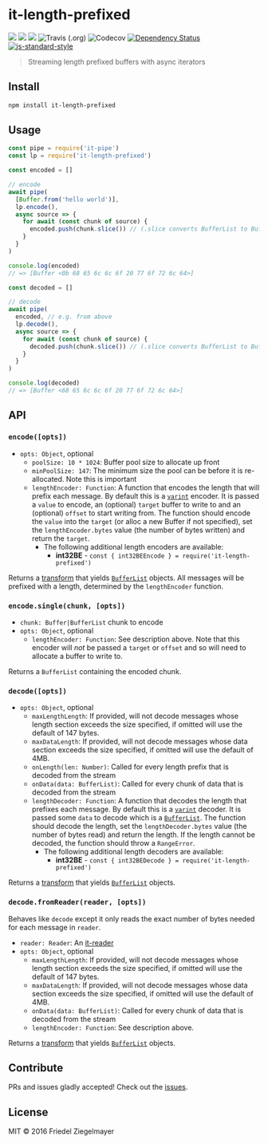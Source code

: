 # it-length-prefixed

[![](https://img.shields.io/badge/made%20by-Protocol%20Labs-blue.svg?style=flat-square)](http://ipn.io)
[![](https://img.shields.io/badge/project-IPFS-blue.svg?style=flat-square)](http://ipfs.io/)
[![](https://img.shields.io/badge/freenode-%23ipfs-blue.svg?style=flat-square)](http://webchat.freenode.net/?channels=%23ipfs)
![Travis (.org)](https://img.shields.io/travis/alanshaw/it-length-prefixed.svg?style=flat-square)
![Codecov](https://img.shields.io/codecov/c/gh/alanshaw/it-length-prefixed.svg?style=flat-square)
[![Dependency Status](https://david-dm.org/alanshaw/it-length-prefixed.svg?style=flat-square)](https://david-dm.org/alanshaw/it-length-prefixed)
[![js-standard-style](https://img.shields.io/badge/code%20style-standard-brightgreen.svg?style=flat-square)](https://github.com/feross/standard)

> Streaming length prefixed buffers with async iterators

## Install

```sh
npm install it-length-prefixed
```

## Usage

```js
const pipe = require('it-pipe')
const lp = require('it-length-prefixed')

const encoded = []

// encode
await pipe(
  [Buffer.from('hello world')],
  lp.encode(),
  async source => {
    for await (const chunk of source) {
      encoded.push(chunk.slice()) // (.slice converts BufferList to Buffer)
    }
  }
)

console.log(encoded)
// => [Buffer <0b 68 65 6c 6c 6f 20 77 6f 72 6c 64>]

const decoded = []

// decode
await pipe(
  encoded, // e.g. from above
  lp.decode(),
  async source => {
    for await (const chunk of source) {
      decoded.push(chunk.slice()) // (.slice converts BufferList to Buffer)
    }
  }
)

console.log(decoded)
// => [Buffer <68 65 6c 6c 6f 20 77 6f 72 6c 64>]
```

## API

### `encode([opts])`

- `opts: Object`, optional
  - `poolSize: 10 * 1024`: Buffer pool size to allocate up front
  - `minPoolSize: 147`: The minimum size the pool can be before it is re-allocated. Note this is important 
  - `lengthEncoder: Function`: A function that encodes the length that will prefix each message. By default this is a [`varint`](https://www.npmjs.com/package/varint) encoder. It is passed a `value` to encode, an (optional) `target` buffer to write to and an (optional) `offset` to start writing from. The function should encode the `value` into the `target` (or alloc a new Buffer if not specified), set the `lengthEncoder.bytes` value (the number of bytes written) and return the `target`.
    - The following additional length encoders are available:
      - **int32BE** - `const { int32BEEncode } = require('it-length-prefixed')`

Returns a [transform](https://gist.github.com/alanshaw/591dc7dd54e4f99338a347ef568d6ee9#transform-it) that yields [`BufferList`](https://www.npmjs.com/package/bl) objects. All messages will be prefixed with a length, determined by the `lengthEncoder` function.

### `encode.single(chunk, [opts])`

- `chunk: Buffer|BufferList` chunk to encode
- `opts: Object`, optional
    - `lengthEncoder: Function`: See description above. Note that this encoder will _not_ be passed a `target` or `offset` and so will need to allocate a buffer to write to.

Returns a `BufferList` containing the encoded chunk.

### `decode([opts])`

- `opts: Object`, optional
  - `maxLengthLength`: If provided, will not decode messages whose length section exceeds the size specified, if omitted will use the default of 147 bytes.
  - `maxDataLength`: If provided, will not decode messages whose data section exceeds the size specified, if omitted will use the default of 4MB.
  - `onLength(len: Number)`: Called for every length prefix that is decoded from the stream
  - `onData(data: BufferList)`: Called for every chunk of data that is decoded from the stream
  - `lengthDecoder: Function`: A function that decodes the length that prefixes each message. By default this is a [`varint`](https://www.npmjs.com/package/varint) decoder. It is passed some `data` to decode which is a [`BufferList`](https://www.npmjs.com/package/bl). The function should decode the length, set the `lengthDecoder.bytes` value (the number of bytes read) and return the length. If the length cannot be decoded, the function should throw a `RangeError`.
    - The following additional length decoders are available:
      - **int32BE** - `const { int32BEDecode } = require('it-length-prefixed')`

Returns a [transform](https://gist.github.com/alanshaw/591dc7dd54e4f99338a347ef568d6ee9#transform-it) that yields [`BufferList`](https://www.npmjs.com/package/bl) objects.

### `decode.fromReader(reader, [opts])`

Behaves like `decode` except it only reads the exact number of bytes needed for each message in `reader`.

- `reader: Reader`: An [it-reader](https://github.com/alanshaw/it-reader)
- `opts: Object`, optional
  - `maxLengthLength`: If provided, will not decode messages whose length section exceeds the size specified, if omitted will use the default of 147 bytes.
  - `maxDataLength`: If provided, will not decode messages whose data section exceeds the size specified, if omitted will use the default of 4MB.
  - `onData(data: BufferList)`: Called for every chunk of data that is decoded from the stream
  - `lengthEncoder: Function`: See description above.

Returns a [transform](https://gist.github.com/alanshaw/591dc7dd54e4f99338a347ef568d6ee9#transform-it) that yields [`BufferList`](https://www.npmjs.com/package/bl) objects.

## Contribute

PRs and issues gladly accepted! Check out the [issues](https://github.com/alanshaw/it-length-prefixed/issues).

## License

MIT © 2016 Friedel Ziegelmayer
